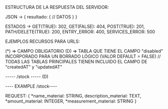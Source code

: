 ESTRUCTURA DE LA RESPUESTA DEL SERVIDOR:

JSON -> {
            resultado: {
                // DATOS
            }
        } 

ESTADOS -> 
    GET(TRUE): 302,
    GET(FALSE): 404,
    POST(TRUE): 201,
    PATH/DELETE(TRUE): 200,
    ENTRY_ERROR: 400,
    SERVICES_ERROR: 500

EJEMPLOS RECURSOS PARA URLS:

(*) => CAMPO OBLIGATORIO
(D) => TABLA QUE TIENE EL CAMPO "disabled" INCORPORADO PARA UN BORRADO LÓGICO (VALOR DEFAULT = FALSE)
// TODAS LAS TABLAS PRINCIPALES TIENEN INCLUIDO EL CAMPO DE "createdAT" y "updatedAT"

----- /stock ----- (D)

---- EXAMPLE /stock----


REQUEST: {
            *name_material: STRING,
            description_material: TEXT,
            *amount_material: INTEGER,
            *measurement_material: STRING
        }



